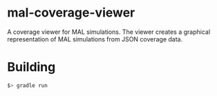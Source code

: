 # mal-coverage-viewer
A coverage viewer for MAL simulations. The viewer creates a graphical representation of MAL simulations from JSON coverage data.

# Building 

```bash
$> gradle run
```

